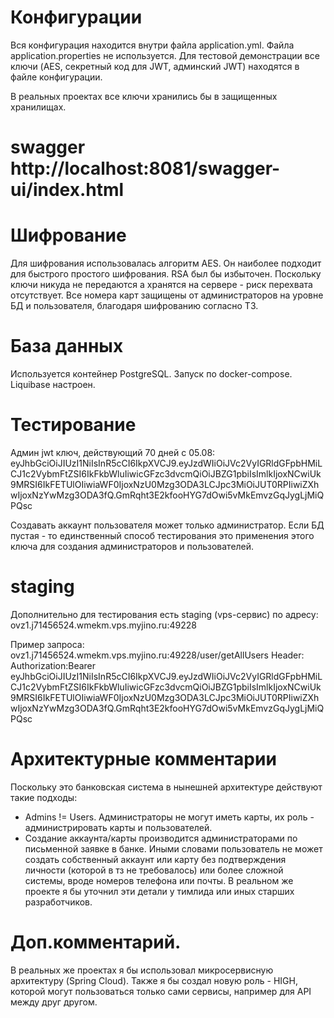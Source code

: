 
# Конфигурации
Вся конфигурация находится внутри файла application.yml. Файла application.properties не используется.
Для тестовой демонстрации все ключи (AES, секретный код для JWT, админский JWT) находятся в файле конфигурации.

В реальных проектах все ключи хранились бы в защищенных хранилищах.


# swagger http://localhost:8081/swagger-ui/index.html


# Шифрование
Для шифрования использовалась алгоритм AES. Он наиболее подходит для быстрого простого шифрования. RSA был бы избыточен.
Поскольку ключи никуда не передаются а хранятся на сервере - риск перехвата отсутствует.
Все номера карт защищены от администраторов на уровне БД и пользователя, благодаря шифрованию согласно ТЗ.


# База данных
Используется контейнер PostgreSQL. Запуск по docker-compose. Liquibase настроен.


# Тестирование
Админ jwt ключ, действующий 70 дней с 05.08:
eyJhbGciOiJIUzI1NiIsInR5cCI6IkpXVCJ9.eyJzdWIiOiJVc2VyIGRldGFpbHMiLCJ1c2VybmFtZSI6IkFkbWluIiwicGFzc3dvcmQiOiJBZG1pbiIsImlkIjoxNCwiUk9MRSI6IkFETUlOIiwiaWF0IjoxNzU0Mzg3ODA3LCJpc3MiOiJUT0RPIiwiZXhwIjoxNzYwMzg3ODA3fQ.GmRqht3E2kfooHYG7dOwi5vMkEmvzGqJygLjMiQPQsc

Создавать аккаунт пользователя может только администратор. Если БД пустая - то единственный способ тестирования это применения этого ключа для создания администраторов и пользователей.


# staging
Дополнительно для тестирования есть staging (vps-сервис) по адресу: ovz1.j71456524.wmekm.vps.myjino.ru:49228

Пример запроса: ovz1.j71456524.wmekm.vps.myjino.ru:49228/user/getAllUsers
Header: Authorization:Bearer eyJhbGciOiJIUzI1NiIsInR5cCI6IkpXVCJ9.eyJzdWIiOiJVc2VyIGRldGFpbHMiLCJ1c2VybmFtZSI6IkFkbWluIiwicGFzc3dvcmQiOiJBZG1pbiIsImlkIjoxNCwiUk9MRSI6IkFETUlOIiwiaWF0IjoxNzU0Mzg3ODA3LCJpc3MiOiJUT0RPIiwiZXhwIjoxNzYwMzg3ODA3fQ.GmRqht3E2kfooHYG7dOwi5vMkEmvzGqJygLjMiQPQsc


# Архитектурные комментарии
Поскольку это банковская система в нынешней архитектуре действуют такие подходы:
- Admins != Users. Администраторы не могут иметь карты, их роль - администрировать карты и пользователей.
- Создание аккаунта/карты производится администраторами по письменной заявке в банке. Иными словами пользователь не может создать собственный аккаунт или карту без подтверждения личности (которой в тз
  не требовалось) или более сложной системы, вроде номеров телефона или почты. В реальном же проекте я бы уточнил эти детали у тимлида или иных старших разработчиков.


# Доп.комментарий.
В реальных же проектах я бы использовал микросервисную архитектуру (Spring Cloud). Также я бы создал новую роль - HIGH, которой могут пользоваться только сами сервисы, например для API между друг другом.